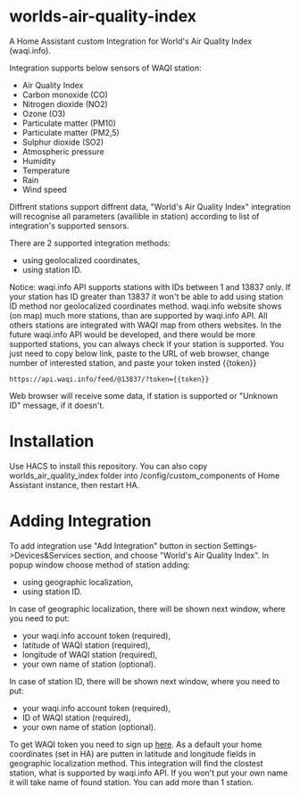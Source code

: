 # worlds-air-quality-index

A Home Assistant custom Integration for World's Air Quality Index (waqi.info).

Integration supports below sensors of WAQI station:

- Air Quality Index
- Carbon monoxide (CO)
- Nitrogen dioxide (NO2)
- Ozone (O3)
- Particulate matter (PM10)
- Particulate matter (PM2,5)
- Sulphur dioxide (SO2)
- Atmospheric pressure
- Humidity
- Temperature
- Rain
- Wind speed

Diffrent stations support diffrent data, "World's Air Quality Index" integration will recognise all parameters (availible in station) according to list of integration's supported sensors.

There are 2 supported integration methods:

- using geolocalized coordinates,
- using station ID.

Notice: waqi.info API supports stations with IDs between 1 and 13837 only. If your station has ID greater than 13837 it won't be able to add using station ID method nor geolocalized coordinates method. waqi.info website shows (on map) much more stations, than are supported by waqi.info API. All others stations are integrated with WAQI map from others websites. In the future waqi.info API would be developed, and there would be more supported stations, you can always check if your station is supported. You just need to copy below link, paste to the URL of web browser, change number of interested station, and paste your token insted {{token}}

`https://api.waqi.info/feed/@13837/?token={{token}}`

Web browser will receive some data, if station is supported or "Unknown ID" message, if it doesn't.

# Installation

Use HACS to install this repository.
You can also copy worlds_air_quality_index folder into /config/custom_components of Home Assistant instance, then restart HA.

# Adding Integration

To add integration use "Add Integration" button in section Settings->Devices&Services section, and choose "World's Air Quality Index".
In popup window choose method of station adding:

- using geographic localization,
- using station ID.

In case of geographic localization, there will be shown next window, where you need to put:

- your waqi.info account token (required),
- latitude of WAQI station (required),
- longitude of WAQI station (required),
- your own name of station (optional).

In case of station ID, there will be shown next window, where you need to put:

- your waqi.info account token (required),
- ID of WAQI station (required),
- your own name of station (optional).

To get WAQI token you need to sign up [here](https://aqicn.org/data-platform/token/).
As a default your home coordinates (set in HA) are putten in latitude and longitude fields in geographic localization method. This integration will find the clostest station, what is supported by waqi.info API.
If you won't put your own name it will take name of found station.
You can add more than 1 station.
